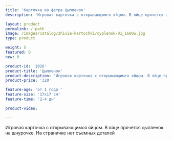 ```yaml
---
title: 'Карточка из фетра Цыпленок'
description: 'Игровая карточка с открывающимся яйцом. В яйце прячется цыпленок на шнурочке. На страничке нет съемных деталей'

layout: product
permalink: /:path
image: /images/catalog/zhivie-kartochki/cyplenok-01_1600w.jpg
type: product

weight: 5
featured: 0
new: 0

product-id: '1026'
product-title: 'Цыпленок'
product-description: 'Игровая карточка с открывающимся яйцом. В яйце прячется цыпленок на шнурочке. На страничке нет съемных деталей'
product-price: '320'

feature-age: 'от 1 года '
feature-size: '17х17 см'
feature-time: '2-4 дн'

product-video: 

---
```

Игровая карточка с открывающимся яйцом. В яйце прячется цыпленок на шнурочке. На страничке нет съемных деталей